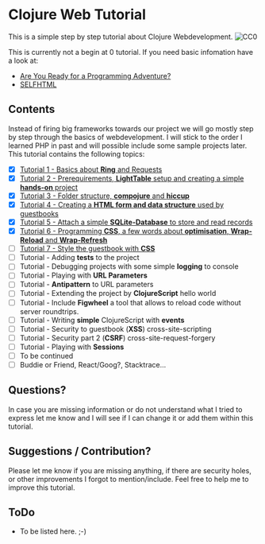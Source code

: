 # Clojure Web Tutorial
This is a simple step by step tutorial about Clojure Webdevelopment.
![CC0](http://mirrors.creativecommons.org/presskit/buttons/88x31/png/cc-zero.png)

This is currently not a begin at 0 tutorial. If you need basic infomation have a look at:
- [Are You Ready for a Programming Adventure?](http://www.braveclojure.com/)
- [SELFHTML](https://wiki.selfhtml.org/)

## Contents
Instead of firing big frameworks towards our project we will go mostly step by step through the basics of webdevelopment. I will stick to the order I learned PHP in past and will possible include some sample projects later.
This tutorial contains the following topics:
- [x] [Tutorial 1 - Basics about **Ring** and Requests](/tutorial1/)
- [x] [Tutorial 2 - Prerequirements, **LightTable** setup and creating a simple **hands-on** project](/tutorial2/)
- [x] [Tutorial 3 - Folder structure, **compojure** and **hiccup**](/tutorial3/)
- [x] [Tutorial 4 - Creating a **HTML form and data structure** used by guestbooks](/tutorial4/)
- [x] [Tutorial 5 - Attach a simple **SQLite-Database** to store and read records](/tutorial5/)
- [x] [Tutorial 6 - Programming **CSS**, a few words about **optimisation**, **Wrap-Reload** and **Wrap-Refresh**](/tutorial6/)
- [ ] [Tutorial 7 - Style the guestbook with **CSS**](/tutorial7/)
- [ ] Tutorial  - Adding **tests** to the project
- [ ] Tutorial  - Debugging projects with some simple **logging** to console
- [ ] Tutorial  - Playing with **URL Parameters**
- [ ] Tutorial  - **Antipattern** to URL parameters
- [ ] Tutorial  - Extending the project by **ClojureScript** hello world
- [ ] Tutorial  - Include **Figwheel** a tool that allows to reload code without server roundtrips.
- [ ] Tutorial  - Writing **simple** ClojureScript with **events**
- [ ] Tutorial  - Security to guestbook (**XSS**) cross-site-scripting
- [ ] Tutorial  - Security part 2 (**CSRF**) cross-site-request-forgery
- [ ] Tutorial  - Playing with **Sessions**
- [ ] To be continued
- [ ] Buddie or Friend, React/Goog?, Stacktrace...

## Questions?
In case you are missing information or do not understand what I tried to express let me know and I will see if I can change it or add them within this tutorial.

## Suggestions / Contribution?
Please let me know if you are missing anything, if there are security holes, or other improvements I forgot to mention/include. Feel free to help me to improve this tutorial.

## ToDo
- To be listed here. ;-)